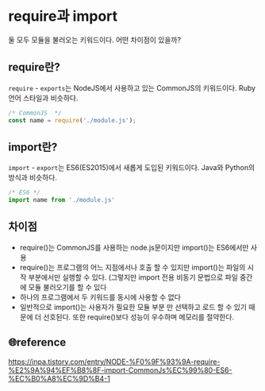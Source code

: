 # require과 import

둘 모두 모듈을 불러오는 키워드이다. 어떤 차이점이 있을까?

## require란?

`require` - `exports`는 NodeJS에서 사용하고 있는 CommonJS의 키워드이다. Ruby 언어 스타일과 비슷하다.

```js
/* CommonJS  */
const name = require('./module.js');
```

## import란?

`import` - `export`는 ES6(ES2015)에서 새롭게 도입된 키워드이다. Java와 Python의 방식과 비슷하다.

```js
/* ES6 */
import name from './module.js'
```

## 차이점

- require()는 CommonJS를 사용하는 node.js문이지만 import()는 ES6에서만 사용
- require()는 프로그램의 어느 지점에서나 호출 할 수 있지만 import()는 파일의 시작 부분에서만 실행할 수 있다. (그렇지만 import 전용 비동기 문법으로 파일 중간에 모듈 불러오기를 할 수 있다
- 하나의 프로그램에서 두 키워드를 동시에 사용할 수 없다
- 일반적으로 import()는 사용자가 필요한 모듈 부분 만 선택하고 로드 할 수 있기 때문에 더 선호된다. 또한 require()보다 성능이 우수하며 메모리를 절약한다.

## 🌐reference

https://inpa.tistory.com/entry/NODE-%F0%9F%93%9A-require-%E2%9A%94%EF%B8%8F-import-CommonJs%EC%99%80-ES6-%EC%B0%A8%EC%9D%B4-1
